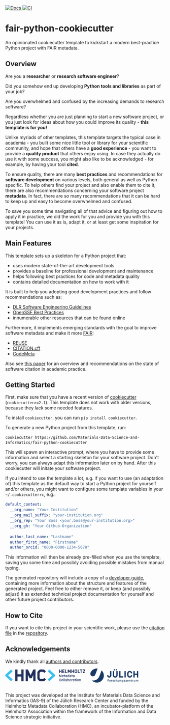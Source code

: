[
![Docs](https://img.shields.io/badge/read-docs-success)
](https://materials-data-science-and-informatics.github.io/fair-python-cookiecutter)
[
![CI](https://img.shields.io/github/actions/workflow/status/Materials-Data-Science-and-Informatics/fair-python-cookiecutter/ci.yml?branch=main&label=ci)
](https://github.com/Materials-Data-Science-and-Informatics/fair-python-cookiecutter/actions/workflows/ci.yml)

<!-- --8<-- [start:abstract] -->
# fair-python-cookiecutter

An opinionated cookiecutter template to kickstart a modern best-practice Python project with FAIR metadata.

## Overview

Are you a **researcher** or **research software engineer**?

Did you somehow end up developing **Python tools and libraries** as part of your job?

Are you overwhelmed and confused by the increasing demands to research software?

Regardless whether you are just planning to start a new software project, or you just
look for ideas about how you could improve its quality - **this template is for you!**

Unlike myriads of other templates, this template targets the typical case in academia -
you built some nice little tool or library for your scientific community,
and hope that others have a **good experience** - you want to provide a **quality
product** that others enjoy using. In case they actually do use it with some success, you
might also like to be acknowledged - for example, by having your tool **cited**.

To ensure quality, there are many **best practices** and recommendations for **software
development** on various levels, both general as well as Python-specific. To help others
find your project and also enable them to cite it, there are also recommendations
concerning your software project **metadata**. In fact, there are so many recommendations
that it can be hard to keep up and easy to become overwhelmed and confused.

To save you some time navigating all of that advice and figuring out how to apply it in
practice, we did the work for you and provide you with this template!
You can use it as is, adapt it, or at least get some inspiration for your projects.

## Main Features

This template sets up a skeleton for a Python project that:

* uses modern state-of-the-art development tools
* provides a baseline for professional development and maintenance
* helps following best practices for code and metadata quality
* contains detailed documentation on how to work with it

It is built to help you adopting good development practices
and follow recommendations such as:

* [DLR Software Engineering Guidelines](https://rse.dlr.de/guidelines/00_dlr-se-guidelines_en.html)
* [OpenSSF Best Practices](https://bestpractices.coreinfrastructure.org/en/criteria/0)
* innumerable other resources that can be found online

Furthermore, it implements emerging standards with the goal to improve
software metadata and make it more [FAIR](https://www.go-fair.org/fair-principles/):

* [REUSE](https://reuse.software/)
* [CITATION.cff](https://citation-file-format.github.io/)
* [CodeMeta](https://codemeta.github.io/)

Also see [this paper](https://doi.org/10.48550/arXiv.1905.08674) for an overview and
recommendations on the state of software citation in academic practice.

<!-- --8<-- [end:abstract] -->

<!-- --8<-- [start:quickstart] -->

## Getting Started

First, make sure that you have a recent version of [cookiecutter](https://www.cookiecutter.io/) (`cookiecutter>=2.1`).
This template does not work with older versions, because they lack some needed features.

To install `cookiecutter`, you can run `pip install cookiecutter`.

To generate a new Python project from this template, run:

```
cookiecutter https://github.com/Materials-Data-Science-and-Informatics/fair-python-cookiecutter
```
This will spawn an interactive prompt, where you have to provide some information and select
a starting skeleton for your software project. Don't worry, you can always adapt this
information later on by hand. After this cookiecutter will initate your software project.

If you intend to use the template a lot, e.g. if you want to use (an adaptation of)
this template as the default way to start a Python project for yourself and/or others,
you might want to configure some template variables in your `~/.cookiecutterrc`, e.g.:

```yaml
default_context:
  __org_name: "Your Institution"
  __org_mail_suffix: "your-institution.org"
  __org_rep: "Your Boss <your.boss@your-institution.org>"
  __org_gh: "Your-Github-Organization"

  author_last_name: "Lastname"
  author_first_name: "Firstname"
  author_orcid: "0000-0000-1234-5678"
```

This information will then be already pre-filled when you use the template,
saving you some time and possibly avoiding possible mistakes from manual typing.

The generated repository will include a copy of a [developer guide](https://github.com/Materials-Data-Science-and-Informatics/fair-python-cookiecutter/blob/main/%7B%7B%20cookiecutter.__project_slug%20%7D%7D/docs/dev_guide.md),
containing more information about the structure and features of the generated project.
Feel free to either remove it, or keep (and possibly adjust) it as extended technical
project documentation for yourself and other future project contributors.

<!-- --8<-- [end:quickstart] -->

<!-- --8<-- [start:citation] -->

## How to Cite

If you want to cite this project in your scientific work,
please use the [citation file](https://citation-file-format.github.io/)
in the [repository](https://github.com/Materials-Data-Science-and-Informatics/fair-python-cookiecutter/blob/main/CITATION.cff).

<!-- --8<-- [end:citation] -->
<!-- --8<-- [start:acknowledgements] -->

## Acknowledgements

We kindly thank all
[authors and contributors](https://materials-data-science-and-informatics.github.io/fair-python-cookiecutter/latest/credits).

<div>
<img style="vertical-align: middle;" alt="HMC Logo" src="https://github.com/Materials-Data-Science-and-Informatics/Logos/raw/main/HMC/HMC_Logo_M.png" width=50% height=50% />
&nbsp;&nbsp;
<img style="vertical-align: middle;" alt="FZJ Logo" src="https://github.com/Materials-Data-Science-and-Informatics/Logos/raw/main/FZJ/FZJ.png" width=30% height=30% />
</div>
<br />

This project was developed at the Institute for Materials Data Science and Informatics
(IAS-9) of the Jülich Research Center and funded by the Helmholtz Metadata Collaboration
(HMC), an incubator-platform of the Helmholtz Association within the framework of the
Information and Data Science strategic initiative.

<!-- --8<-- [end:acknowledgements] -->
